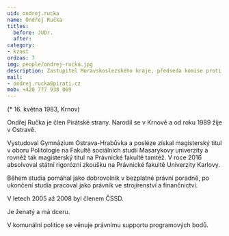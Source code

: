 ```yaml
---
uid: ondrej.rucka
name: Ondřej Ručka
titles:
  before: JUDr.
  after:
category:
- kzast
ordzas: 7
img: people/ondrej-rucka.jpg
description: Zastupitel Moravskoslezského kraje, předseda komise proti kriminalitě Ostravy-Jihu
mail:
- ondrej.rucka@pirati.cz
mob: +420 777 938 069
---
```


(* 16. května 1983, Krnov)

Ondřej Ručka je člen Pirátské strany. Narodil se v Krnově a od roku 1989 žije v Ostravě.

Vystudoval Gymnázium Ostrava-Hrabůvka a posléze získal magisterský titul v oboru Politologie na Fakultě sociálních studií Masarykovy univerzity a rovněž tak magisterský titul na Právnické fakultě tamtéž. V roce 2016 absolvoval státní rigorózní zkoušku na Právnické fakultě Univerzity Karlovy.

Během studia pomáhal jako dobrovolník v bezplatné právní poradně, po ukončení studia pracoval jako právník ve strojírenství a finančnictví.

V letech 2005 až 2008 byl členem ČSSD.

Je ženatý a má dceru.

V komunální politice se věnuje právnímu supportu programových bodů.
